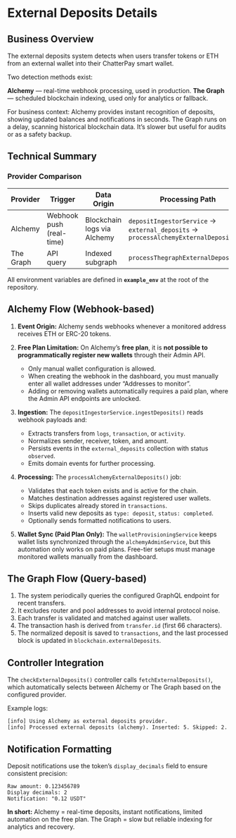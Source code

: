# External Deposits Details

## Business Overview

The external deposits system detects when users transfer tokens or ETH from an external wallet into their ChatterPay smart wallet.

Two detection methods exist:

**Alchemy** — real-time webhook processing, used in production.
**The Graph** — scheduled blockchain indexing, used only for analytics or fallback.

For business context:
Alchemy provides instant recognition of deposits, showing updated balances and notifications in seconds.
The Graph runs on a delay, scanning historical blockchain data. It’s slower but useful for audits or as a safety backup.

## Technical Summary

### Provider Comparison

| Provider  | Trigger                  | Data Origin                 | Processing Path                                                                     | Use Case           |
| --------- | ------------------------ | --------------------------- | ----------------------------------------------------------------------------------- | ------------------ |
| Alchemy   | Webhook push (real-time) | Blockchain logs via Alchemy | `depositIngestorService` → `external_deposits` → `processAlchemyExternalDeposits()` | Production         |
| The Graph | API query                | Indexed subgraph            | `processThegraphExternalDeposits()`                                                 | Backup / Analytics |

All environment variables are defined in **`example_env`** at the root of the repository.

## Alchemy Flow (Webhook-based)

1. **Event Origin:** Alchemy sends webhooks whenever a monitored address receives ETH or ERC-20 tokens.
2. **Free Plan Limitation:**
   On Alchemy’s **free plan**, it is **not possible to programmatically register new wallets** through their Admin API.

   * Only manual wallet configuration is allowed.
   * When creating the webhook in the dashboard, you must manually enter all wallet addresses under “Addresses to monitor”.
   * Adding or removing wallets automatically requires a paid plan, where the Admin API endpoints are unlocked.
3. **Ingestion:**
   The `depositIngestorService.ingestDeposits()` reads webhook payloads and:

   * Extracts transfers from `logs`, `transaction`, or `activity`.
   * Normalizes sender, receiver, token, and amount.
   * Persists events in the `external_deposits` collection with status `observed`.
   * Emits domain events for further processing.
4. **Processing:**
   The `processAlchemyExternalDeposits()` job:

   * Validates that each token exists and is active for the chain.
   * Matches destination addresses against registered user wallets.
   * Skips duplicates already stored in `transactions`.
   * Inserts valid new deposits as `type: deposit`, `status: completed`.
   * Optionally sends formatted notifications to users.
5. **Wallet Sync (Paid Plan Only):**
   The `walletProvisioningService` keeps wallet lists synchronized through the `alchemyAdminService`, but this automation only works on paid plans. Free-tier setups must manage monitored wallets manually from the dashboard.

## The Graph Flow (Query-based)

1. The system periodically queries the configured GraphQL endpoint for recent transfers.
2. It excludes router and pool addresses to avoid internal protocol noise.
3. Each transfer is validated and matched against user wallets.
4. The transaction hash is derived from `transfer.id` (first 66 characters).
5. The normalized deposit is saved to `transactions`, and the last processed block is updated in `blockchain.externalDeposits`.

## Controller Integration

The `checkExternalDeposits()` controller calls `fetchExternalDeposits()`, which automatically selects between Alchemy or The Graph based on the configured provider.

Example logs:

```
[info] Using Alchemy as external deposits provider.
[info] Processed external deposits (alchemy). Inserted: 5. Skipped: 2.
```

## Notification Formatting

Deposit notifications use the token’s `display_decimals` field to ensure consistent precision:

```
Raw amount: 0.123456789
Display decimals: 2
Notification: "0.12 USDT"
```

**In short:**
Alchemy = real-time deposits, instant notifications, limited automation on the free plan.
The Graph = slow but reliable indexing for analytics and recovery.
